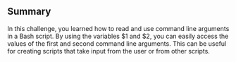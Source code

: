 ## Summary


In this challenge, you learned how to read and use command line arguments in a Bash script. By using the variables $1 and $2, you can easily access the values of the first and second command line arguments. This can be useful for creating scripts that take input from the user or from other scripts.